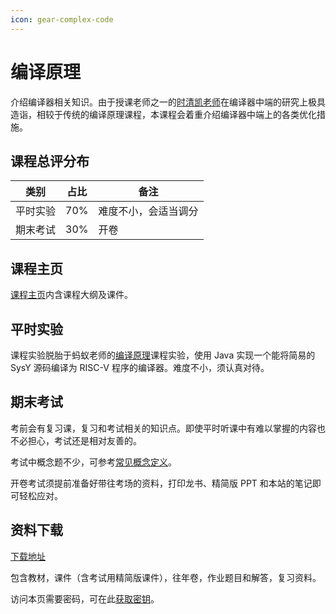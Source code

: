 ```yaml
---
icon: gear-complex-code
---
```


# 编译原理

介绍编译器相关知识。由于授课老师之一的[时清凯老师](https://qingkaishi.github.io/)在编译器中端的研究上极具造诣，相较于传统的编译原理课程，本课程会着重介绍编译器中端上的各类优化措施。

## 课程总评分布

| 类别   | 占比  | 备注         |
| ---- | --- | ---------- |
| 平时实验 | 70% | 难度不小，会适当调分 |
| 期末考试 | 30% | 开卷         |

## 课程主页

[课程主页](https://qingkaishi.github.io/Compilers.html)内含课程大纲及课件。

## 平时实验

课程实验脱胎于蚂蚁老师的[编译原理](http://docs.compilers.cpl.icu/#/)课程实验，使用 Java 实现一个能将简易的 SysY 源码编译为 RISC-V 程序的编译器。难度不小，须认真对待。

## 期末考试

考前会有复习课，复习和考试相关的知识点。即使平时听课中有难以掌握的内容也不必担心，考试还是相对友善的。

考试中概念题不少，可参考[常见概念定义](90-definitions.md)。

开卷考试须提前准备好带往考场的资料，打印龙书、精简版 PPT 和本站的笔记即可轻松应对。

## 资料下载

[下载地址](https://cos.tg/njuse-compilers)

包含教材，课件（含考试用精简版课件），往年卷，作业题目和解答，复习资料。

访问本页需要密码，可在此[获取密钥](../instructions/get_password.md)。
